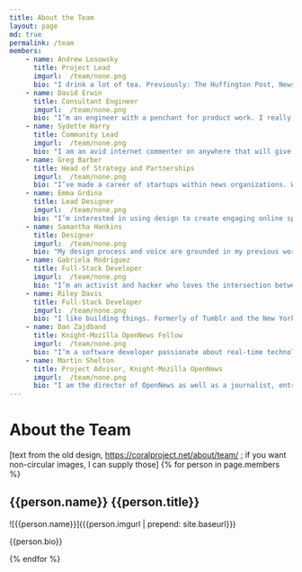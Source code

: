 ```yaml
---
title: About the Team
layout: page
md: true
permalink: /team
members:
    - name: Andrew Losowsky
      title: Project Lead
      imgurl:  /team/none.png
      bio: "I drink a lot of tea. Previously: The Huffington Post, News Corp, John S. Knight Fellow at Stanford University, start ups. Currently: Adjunct in the Journalism+Design program at The New School in New York; Co-Director, The Museum On Site."
    - name: David Erwin
      title: Consultant Engineer
      imgurl:  /team/none.png
      bio: "I’m an engineer with a penchant for product work. I really enjoy helping people come together to build interesting, useful and/or exciting things. I was previously Lead Engineer at The New York Times, the CTO at Zap on Demand and a Project Leader at Telcordia. Currently: CTO of World Fit, a charity that seeks to end childhood obesity."
    - name: Sydette Harry
      title: Community Lead
      imgurl:  /team/none.png
      bio: "I am an avid internet commenter on anywhere that will give me a password. I’ve worked in cultural arts, tech and project curation, and my writing has been on Bitch.com, Salon, and The Toast."
    - name: Greg Barber 
      title: Head of Strategy and Partnerships
      imgurl:  /team/none.png
      bio: "I’ve made a career of startups within news organizations. When not working with The Coral Project, I’m focused on interactivity, personalization, and news games as Director of Digital News Projects at The Washington Post."
    - name: Emma Grdina
      title: Lead Designer
      imgurl:  /team/none.png
      bio: "I’m interested in using design to create engaging online spaces that people look forward to visiting. Currently I work on the Digital Design team at The Washington Post."
    - name: Samantha Hankins 
      title: Designer
      imgurl:  /team/none.png
      bio: "My design process and voice are grounded in my previous work in the hospitality, legal, and educational fields, where I learned that listening to and learning from people are the first steps to real solutions. Previously: building communities IRL around diversity and promoting inclusion at the Maurice A. Deane School of Law at Hofstra University."
    - name: Gabriela Rodríguez 
      title: Full-Stack Developer
      imgurl:  /team/none.png
      bio: "I’m an activist and hacker who loves the intersection between media and technology. I’m also a software developer with passion for free software and open knowledge. I co-founded the Uruguayan non profit DATA, which works with open data and transparency in South America. I grew up in Uruguay and now live in Portland, OR. I’ve been involved in community media for as long as I can remember."
    - name: Riley Davis 
      title: Full-Stack Developer
      imgurl:  /team/none.png
      bio: "I like building things. Formerly of Tumblr and the New York Times, creating data visualizations and general digital goods."
    - name: Dan Zajdband 
      title: Knight-Mozilla OpenNews Fellow
      imgurl:  /team/none.png
      bio: "I’m a software developer passionate about real-time technologies, open source projects and Open Journalism. I create digital tools for people to express their ideas in different and creative ways. In my spare time, I do things I can’t do well, like playing soccer and the guitar."
    - name: Martin Shelton 
      title: Project Advisor, Knight-Mozilla OpenNews
      imgurl:  /team/none.png
      bio: "I am the director of OpenNews as well as a journalist, entrepreneur and maker based out of Chicago. I’ve been involved in the OpenNews project since its founding year in 2011 and have evolved the project into what it is today. Prior to OpenNews, I taught digital journalism at Columbia College Chicago, was a Knight Fellow at Stanford University, and founded and ran the magazine Punk Planet. I’m the author of two books, the maintainer of countless side projects, and run a regular role-playing-game night for nine-year-olds."
---
```

# About the Team

[text from the old design, https://coralproject.net/about/team/ ; if you want non-circular images, I can supply those]
{% for person in page.members %}

## {{person.name}} {{person.title}}

![{{person.name}}]({{person.imgurl | prepend: site.baseurl}})

{{person.bio}}

{% endfor %}
